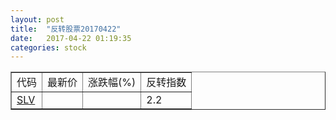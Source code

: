 ```yaml
---
layout: post
title:  "反转股票20170422"
date:   2017-04-22 01:19:35
categories: stock
---
```


<script type="text/javascript">
var stockList = []
stockList.push('gb_slv');
</script>

<table border="1">
 <tr>
 <td>代码</td>
  <td>最新价</td>
  <td>涨跌幅(%)</td>
 <td>反转指数</td>
</tr>
  <tr id="slv"><td><a href="http://stock.finance.sina.com.cn/usstock/quotes/SLV.html" target="_blank">SLV</a></td><td></td><td></td><td>2.2</td></tr>
</table>

